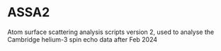 # ASSA2
Atom surface scattering analysis scripts version 2, used to analyse the Cambridge helium-3 spin echo data after Feb 2024
